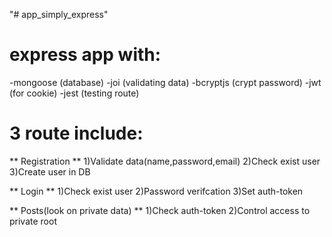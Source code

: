 "# app_simply_express" 

# express app with: 
-mongoose (database)
-joi (validating data)
-bcryptjs (crypt password)
-jwt (for cookie)
-jest (testing route)

# 3 route include: 
** Registration **
1)Validate data(name,password,email)
2)Check exist user
3)Create user in DB

** Login **
1)Check exist user
2)Password verifcation
3)Set auth-token

** Posts(look on private data) **
1)Check auth-token
2)Control access to private root
